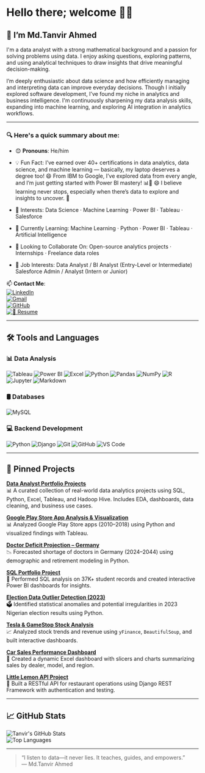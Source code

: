 # Hello there; welcome 👋🏾

## 👋 I’m Md.Tanvir Ahmed

I'm a data analyst with a strong mathematical background and a passion for solving problems using data. I enjoy asking questions, exploring patterns, and using analytical techniques to draw insights that drive meaningful decision-making.

I’m deeply enthusiastic about data science and how efficiently managing and interpreting data can improve everyday decisions. Though I initially explored software development, I’ve found my niche in analytics and business intelligence. I'm continuously sharpening my data analysis skills, expanding into machine learning, and exploring AI integration in analytics workflows.

---

### 🔍 Here's a quick summary about me:

- 😊 **Pronouns**: He/him  
- 💡 Fun Fact: I’ve earned over 40+ certifications in data analytics, data science, and machine learning — basically, my laptop deserves a degree too! 😄 From IBM to Google, I’ve explored data from every angle, and I’m just getting started with Power BI mastery! 📊🚀 😄 I believe learning never stops, especially when there’s data to explore and insights to uncover. 🚀
- 🎯 Interests:
Data Science · Machine Learning · Power BI · Tableau · Salesforce

- 🌱 Currently Learning:
Machine Learning · Python · Power BI · Tableau · Artificial Intelligence

- 🤝 Looking to Collaborate On:
Open-source analytics projects · Internships · Freelance data roles

- 💼 Job Interests:
Data Analyst / BI Analyst (Entry-Level or Intermediate)
Salesforce Admin / Analyst (Intern or Junior)
 
📫 **Contact Me**:  
[![LinkedIn](https://img.shields.io/badge/LinkedIn-blue?logo=linkedin&style=flat-square)](https://www.linkedin.com/in/md-tanvir-ahmed-dev/)  
[![Gmail](https://img.shields.io/badge/Gmail-red?logo=gmail&style=flat-square)](mailto:md.ahmedtanvirdev@gmail.com)  
[![GitHub](https://img.shields.io/badge/GitHub-black?logo=github&style=flat-square)](https://github.com/md-ahmed-tanvir)  
[![📄 Resume](https://img.shields.io/badge/Resume-PDF-red?style=flat-square&logo=adobeacrobatreader)](https://drive.google.com/file/d/1QQ-cCaqmZIHja_9nmux4JCpl6sQIuyMP/view?usp=drive_link)

---

## 🛠️ Tools and Languages

### 📊 Data Analysis
![Tableau](https://img.shields.io/badge/Tableau-E97627?style=flat&logo=tableau&logoColor=white)
![Power BI](https://img.shields.io/badge/Power%20BI-F2C811?style=flat&logo=powerbi&logoColor=black)
![Excel](https://img.shields.io/badge/Excel-217346?style=flat&logo=microsoft-excel&logoColor=white)
![Python](https://img.shields.io/badge/Python-3776AB?style=flat&logo=python&logoColor=white)
![Pandas](https://img.shields.io/badge/Pandas-150458?style=flat&logo=pandas)
![NumPy](https://img.shields.io/badge/Numpy-013243?style=flat&logo=numpy)
![R](https://img.shields.io/badge/R-276DC3?style=flat&logo=r&logoColor=white)
![Jupyter](https://img.shields.io/badge/Jupyter-F37626?style=flat&logo=jupyter)
![Markdown](https://img.shields.io/badge/Markdown-000000?style=flat&logo=markdown)

### 🛢️ Databases
![MySQL](https://img.shields.io/badge/MySQL-005C84?style=flat&logo=mysql&logoColor=white)

### 💻 Backend Development

![Python](https://img.shields.io/badge/Python-3776AB?style=flat&logo=python&logoColor=white)
![Django](https://img.shields.io/badge/Django-092E20?style=flat&logo=django&logoColor=white)
![Git](https://img.shields.io/badge/Git-F05032?style=flat&logo=git&logoColor=white)
![GitHub](https://img.shields.io/badge/GitHub-181717?style=flat&logo=github)
![VS Code](https://img.shields.io/badge/VSCode-007ACC?style=flat&logo=visual-studio-code)

---

## 📌 Pinned Projects

[**Data Analyst Portfolio Projects**](https://github.com/md-ahmed-tanvir/DataAnalystPortfolioProjects)  
📊 A curated collection of real-world data analytics projects using SQL, Python, Excel, Tableau, and Hadoop Hive. Includes EDA, dashboards, data cleaning, and business use cases.

[**Google Play Store App Analysis & Visualization**](https://github.com/md-ahmed-tanvir/google-play-analysis)  
📊 Analyzed Google Play Store apps (2010–2018) using Python and visualized findings with Tableau.

[**Doctor Deficit Projection – Germany**](https://github.com/md-ahmed-tanvir/doctor-deficit-projection)  
📉 Forecasted shortage of doctors in Germany (2024–2044) using demographic and retirement modeling in Python.

[**SQL Portfolio Project**](https://github.com/md-ahmed-tanvir/sql-portfolio-project)  
📑 Performed SQL analysis on 37K+ student records and created interactive Power BI dashboards for insights.

[**Election Data Outlier Detection (2023)**](https://github.com/md-ahmed-tanvir/election-outlier-analysis)  
🗳️ Identified statistical anomalies and potential irregularities in 2023 Nigerian election results using Python.

[**Tesla & GameStop Stock Analysis**](https://github.com/md-ahmed-tanvir/Tesla-GameStop-Stock-Analysis)  
📈 Analyzed stock trends and revenue using `yFinance`, `BeautifulSoup`, and built interactive dashboards.

[**Car Sales Performance Dashboard**](https://github.com/md-ahmed-tanvir/Car-Sales-Performance-Dashboard)  
🚗 Created a dynamic Excel dashboard with slicers and charts summarizing sales by dealer, model, and region.

[**Little Lemon API Project**](https://github.com/md-ahmed-tanvir/Little-Lemon-API-project)  
🍋 Built a RESTful API for restaurant operations using Django REST Framework with authentication and testing.


---

## 📈 GitHub Stats

![Tanvir's GitHub Stats](https://github-readme-stats.vercel.app/api?username=md-ahmed-tanvir&show_icons=true&theme=gruvbox)  
![Top Languages](https://github-readme-stats.vercel.app/api/top-langs/?username=md-ahmed-tanvir&layout=compact&theme=gruvbox)



---

> “I listen to data—it never lies. It teaches, guides, and empowers.”  
> — Md.Tanvir Ahmed

